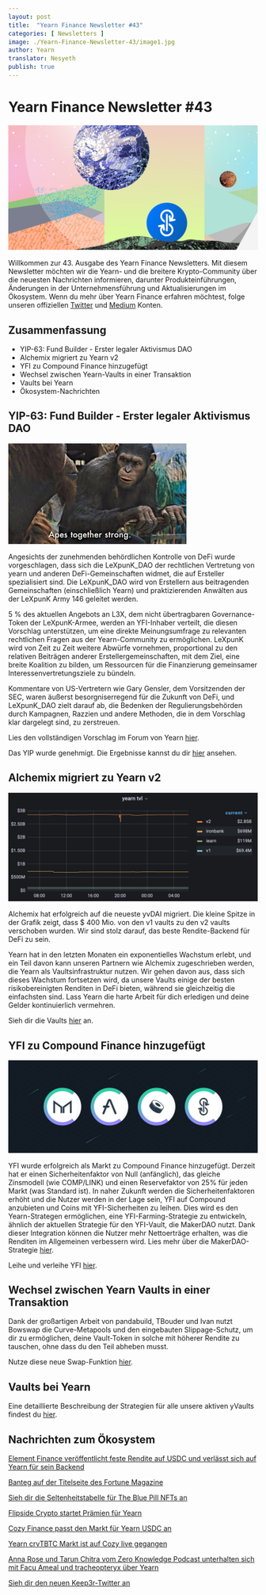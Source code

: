 ```yaml
---
layout: post
title:  "Yearn Finance Newsletter #43"
categories: [ Newsletters ]
image: ./Yearn-Finance-Newsletter-43/image1.jpg
author: Yearn
translator: Nesyeth
publish: true
---
```


# Yearn Finance Newsletter #43

![](image1.jpg)

Willkommen zur 43. Ausgabe des Yearn Finance Newsletters. Mit diesem Newsletter möchten wir die Yearn- und die breitere Krypto-Community über die neuesten Nachrichten informieren, darunter Produkteinführungen, Änderungen in der Unternehmensführung und Aktualisierungen im Ökosystem. Wenn du mehr über Yearn Finance erfahren möchtest, folge unseren offiziellen [Twitter](https://twitter.com/iearnfinance) und [Medium](https://medium.com/iearn) Konten.

## **Zusammenfassung**

- YIP-63: Fund Builder - Erster legaler Aktivismus DAO
-	Alchemix migriert zu Yearn v2
-	YFI zu Compound Finance hinzugefügt
-	Wechsel zwischen Yearn-Vaults in einer Transaktion
-	Vaults bei Yearn
-	Ökosystem-Nachrichten

## **YIP-63: Fund Builder - Erster legaler Aktivismus DAO**

![](image2.jpg)

Angesichts der zunehmenden behördlichen Kontrolle von DeFi wurde vorgeschlagen, dass sich die LeXpunK_DAO der rechtlichen Vertretung von yearn und anderen DeFi-Gemeinschaften widmet, die auf Ersteller spezialisiert sind. Die LeXpunK_DAO wird von Erstellern aus beitragenden Gemeinschaften (einschließlich Yearn) und praktizierenden Anwälten aus der LeXpunK Army 146 geleitet werden.

5 % des aktuellen Angebots an L3X, dem nicht übertragbaren Governance-Token der LeXpunK-Armee, werden an YFI-Inhaber verteilt, die diesen Vorschlag unterstützen, um eine direkte Meinungsumfrage zu relevanten rechtlichen Fragen aus der Yearn-Community zu ermöglichen. LeXpunK wird von Zeit zu Zeit weitere Abwürfe vornehmen, proportional zu den relativen Beiträgen anderer Erstellergemeinschaften, mit dem Ziel, eine breite Koalition zu bilden, um Ressourcen für die Finanzierung gemeinsamer Interessenvertretungsziele zu bündeln.

Kommentare von US-Vertretern wie Gary Gensler, dem Vorsitzenden der SEC, waren äußerst besorgniserregend für die Zukunft von DeFi, und LeXpunK_DAO zielt darauf ab, die Bedenken der Regulierungsbehörden durch Kampagnen, Razzien und andere Methoden, die in dem Vorschlag klar dargelegt sind, zu zerstreuen.

Lies den vollständigen Vorschlag im Forum von Yearn [hier](https://gov.yearn.finance/t/yip-63-fund-builder-first-legal-activism-dao/11280).

Das YIP wurde genehmigt. Die Ergebnisse kannst du dir [hier](https://gov.yearn.finance/t/proposal-fund-builder-first-legal-activism-dao/11280) ansehen.

## **Alchemix migriert zu Yearn v2**

![](image3.jpg)

Alchemix hat erfolgreich auf die neueste yvDAI migriert. Die kleine Spitze in der Grafik zeigt, dass $ 400 Mio. von den v1 vaults zu den v2 vaults verschoben wurden. Wir sind stolz darauf, das beste Rendite-Backend für DeFi zu sein.

Yearn hat in den letzten Monaten ein exponentielles Wachstum erlebt, und ein Teil davon kann unseren Partnern wie Alchemix zugeschrieben werden, die Yearn als Vaultsinfrastruktur nutzen. Wir gehen davon aus, dass sich dieses Wachstum fortsetzen wird, da unsere Vaults einige der besten risikobereinigten Renditen in DeFi bieten, während sie gleichzeitig die einfachsten sind. Lass Yearn die harte Arbeit für dich erledigen und deine Gelder kontinuierlich vermehren.

Sieh dir die Vaults [hier](https://yearn.finance/vaults) an.

## **YFI zu Compound Finance hinzugefügt**

![](image4.jpg)

YFI wurde erfolgreich als Markt zu Compound Finance hinzugefügt. Derzeit hat er einen Sicherheitenfaktor von Null (anfänglich), das gleiche Zinsmodell (wie COMP/LINK) und einen Reservefaktor von 25% für jeden Markt (was Standard ist). In naher Zukunft werden die Sicherheitenfaktoren erhöht und die Nutzer werden in der Lage sein, YFI auf Compound anzubieten und Coins mit YFI-Sicherheiten zu leihen. Dies wird es den Yearn-Strategen ermöglichen, eine YFI-Farming-Strategie zu entwickeln, ähnlich der aktuellen Strategie für den YFI-Vault, die MakerDAO nutzt. Dank dieser Integration können die Nutzer mehr Nettoerträge erhalten, was die Renditen im Allgemeinen verbessern wird. Lies mehr über die MakerDAO-Strategie [hier](https://yearn.fi/invest/0xE14d13d8B3b85aF791b2AADD661cDBd5E6097Db1).

Leihe und verleihe YFI [hier](https://app.compound.finance/).

## **Wechsel zwischen Yearn Vaults in einer Transaktion**

Dank der großartigen Arbeit von pandabuild, TBouder und Ivan nutzt Bowswap die Curve-Metapools und den eingebauten Slippage-Schutz, um dir zu ermöglichen, deine Vault-Token in solche mit höherer Rendite zu tauschen, ohne dass du den Teil abheben musst.

Nutze diese neue Swap-Funktion [hier](https://bowswap.finance/).

## **Vaults bei Yearn**

Eine detaillierte Beschreibung der Strategien für alle unsere aktiven yVaults findest du [hier](https://medium.com/yearn-state-of-the-vaults/the-vaults-at-yearn-9237905ffed3).

## **Nachrichten zum Ökosystem**

[Element Finance veröffentlicht feste Rendite auf USDC und verlässt sich auf Yearn für sein Backend](https://twitter.com/element_fi/status/1422934199284215810?s=20)

[Banteg auf der Titelseite des Fortune Magazine](https://twitter.com/FortuneMagazine/status/1420803860336152577)

[Sieh dir die Seltenheitstabelle für The Blue Pill NFTs an](https://github.com/banteg/blue-pill#rarity-table)

[Flipside Crypto startet Prämien für Yearn](https://twitter.com/BmurrayFlipside/status/1421147576674422788)

[Cozy Finance passt den Markt für Yearn USDC an](https://twitter.com/cozyfinance/status/1422226784674664453)

[Yearn crvTBTC Markt ist auf Cozy live gegangen](https://twitter.com/cozyfinance/status/1422633897490223107)

[Anna Rose und Tarun Chitra vom Zero Knowledge Podcast unterhalten sich mit Facu Ameal und tracheopteryx über Yearn](https://www.zeroknowledge.fm/192)

[Sieh dir den neuen Keep3r-Twitter an](https://twitter.com/thekeep3r)